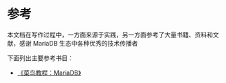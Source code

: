 # 参考

本文档在写作过程中，一方面来源于实践，另一方面参考了大量书籍、资料和文献，感谢 MariaDB 生态中各种优秀的技术传播者

下面列出主要参考书目：
* [《菜鸟教程：MariaDB》](https://www.runoob.com/mysql/mysql-tutorial.html)